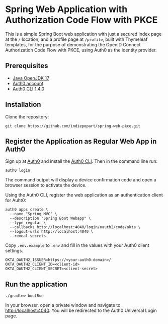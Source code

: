 # Spring Web Application with Authorization Code Flow with PKCE

This is a simple Spring Boot web application with just a secured index page at the `/` location, and a profile page at `/profile`, built with Thymeleaf templates, for the purpose of demonstrating the OpenID Connect Authorization Code Flow with PKCE, using Auth0 as the identity provider.

## Prerequisites

- [Java OpenJDK 17](https://jdk.java.net/java-se-ri/17)
- [Auth0 account](https://auth0.com/signup)
- [Auth0 CLI 1.4.0](https://github.com/auth0/auth0-cli#installation)


## Installation

Clone the repository:

```shell
git clone https://github.com/indiepopart/spring-web-pkce.git
```

## Register the Application as Regular Web App in Auth0

Sign up at [Auth0](https://auth0.com/signup) and install the [Auth0 CLI](https://github.com/auth0/auth0-cli). Then in the command line run:

```shell
auth0 login
```

The command output will display a device confirmation code and open a browser session to activate the device.

Using the Auth0 CLI, register the web application as an authentication client for Auht0:

```shell
auth0 apps create \
  --name "Spring MVC" \
  --description "Spring Boot Webapp" \
  --type regular \
  --callbacks http://localhost:4040/login/oauth2/code/okta \
  --logout-urls http://localhost:4040 \
  --reveal-secrets
```

Copy `.env.example` to `.env` and fill in the values with your Auth0 client settings.

```shell
OKTA_OAUTH2_ISSUER=https://<your-auth0-domain>/
OKTA_OAUTH2_CLIENT_ID=<client-id>
OKTA_OAUTH2_CLIENT_SECRET=<client-secret>
```

## Run the application

```shell
./gradlew bootRun
```

In your browser, open a private window and navigate to [http://localhost:4040](http://localhost:4040). You will be redirected to the Auth0 Universal Login page.